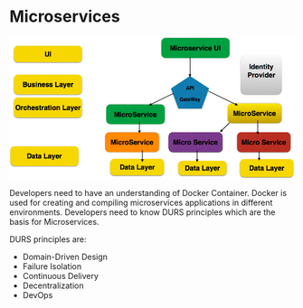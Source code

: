 # Microservices

<a href="https://youteam.io/blog/hard-skills-every-java-developer-should-have/"><img src="img/microservices-diagram.png" /></a>

Developers need to have an understanding of Docker Container. Docker is used for creating and compiling microservices applications in different environments. Developers need to know DURS principles which are the basis for Microservices.

DURS  principles are:
* Domain-Driven Design
* Failure Isolation
* Continuous Delivery
* Decentralization
* DevOps
